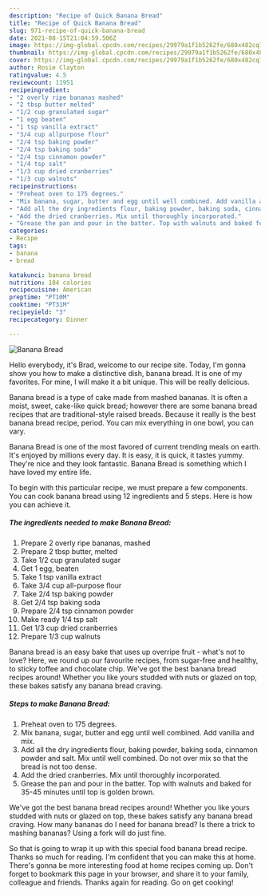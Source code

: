 ```yaml
---
description: "Recipe of Quick Banana Bread"
title: "Recipe of Quick Banana Bread"
slug: 971-recipe-of-quick-banana-bread
date: 2021-08-15T21:04:59.506Z
image: https://img-global.cpcdn.com/recipes/29979a1f1b5262fe/680x482cq70/banana-bread-recipe-main-photo.jpg
thumbnail: https://img-global.cpcdn.com/recipes/29979a1f1b5262fe/680x482cq70/banana-bread-recipe-main-photo.jpg
cover: https://img-global.cpcdn.com/recipes/29979a1f1b5262fe/680x482cq70/banana-bread-recipe-main-photo.jpg
author: Rosie Clayton
ratingvalue: 4.5
reviewcount: 11951
recipeingredient:
- "2 overly ripe bananas mashed"
- "2 tbsp butter melted"
- "1/2 cup granulated sugar"
- "1 egg beaten"
- "1 tsp vanilla extract"
- "3/4 cup allpurpose flour"
- "2/4 tsp baking powder"
- "2/4 tsp baking soda"
- "2/4 tsp cinnamon powder"
- "1/4 tsp salt"
- "1/3 cup dried cranberries"
- "1/3 cup walnuts"
recipeinstructions:
- "Preheat oven to 175 degrees."
- "Mix banana, sugar, butter and egg until well combined. Add vanilla and mix."
- "Add all the dry ingredients flour, baking powder, baking soda, cinnamon powder and salt. Mix until well combined. Do not over mix so that the bread is not too dense."
- "Add the dried cranberries. Mix until thoroughly incorporated."
- "Grease the pan and pour in the batter. Top with walnuts and baked for 35-45 minutes until top is golden brown."
categories:
- Recipe
tags:
- banana
- bread

katakunci: banana bread 
nutrition: 184 calories
recipecuisine: American
preptime: "PT10M"
cooktime: "PT31M"
recipeyield: "3"
recipecategory: Dinner

---
```



![Banana Bread](https://img-global.cpcdn.com/recipes/29979a1f1b5262fe/680x482cq70/banana-bread-recipe-main-photo.jpg)

Hello everybody, it's Brad, welcome to our recipe site. Today, I'm gonna show you how to make a distinctive dish, banana bread. It is one of my favorites. For mine, I will make it a bit unique. This will be really delicious.

Banana bread is a type of cake made from mashed bananas. It is often a moist, sweet, cake-like quick bread; however there are some banana bread recipes that are traditional-style raised breads. Because it really is the best banana bread recipe, period. You can mix everything in one bowl, you can vary.

Banana Bread is one of the most favored of current trending meals on earth. It's enjoyed by millions every day. It is easy, it is quick, it tastes yummy. They're nice and they look fantastic. Banana Bread is something which I have loved my entire life.


To begin with this particular recipe, we must prepare a few components. You can cook banana bread using 12 ingredients and 5 steps. Here is how you can achieve it.

<!--inarticleads1-->

##### The ingredients needed to make Banana Bread:

1. Prepare 2 overly ripe bananas, mashed
1. Prepare 2 tbsp butter, melted
1. Take 1/2 cup granulated sugar
1. Get 1 egg, beaten
1. Take 1 tsp vanilla extract
1. Take 3/4 cup all-purpose flour
1. Take 2/4 tsp baking powder
1. Get 2/4 tsp baking soda
1. Prepare 2/4 tsp cinnamon powder
1. Make ready 1/4 tsp salt
1. Get 1/3 cup dried cranberries
1. Prepare 1/3 cup walnuts


Banana bread is an easy bake that uses up overripe fruit - what&#39;s not to love? Here, we round up our favourite recipes, from sugar-free and healthy, to sticky toffee and chocolate chip. We&#39;ve got the best banana bread recipes around! Whether you like yours studded with nuts or glazed on top, these bakes satisfy any banana bread craving. 

<!--inarticleads2-->

##### Steps to make Banana Bread:

1. Preheat oven to 175 degrees.
1. Mix banana, sugar, butter and egg until well combined. Add vanilla and mix.
1. Add all the dry ingredients flour, baking powder, baking soda, cinnamon powder and salt. Mix until well combined. Do not over mix so that the bread is not too dense.
1. Add the dried cranberries. Mix until thoroughly incorporated.
1. Grease the pan and pour in the batter. Top with walnuts and baked for 35-45 minutes until top is golden brown.


We&#39;ve got the best banana bread recipes around! Whether you like yours studded with nuts or glazed on top, these bakes satisfy any banana bread craving. How many bananas do I need for banana bread? Is there a trick to mashing bananas? Using a fork will do just fine. 

So that is going to wrap it up with this special food banana bread recipe. Thanks so much for reading. I'm confident that you can make this at home. There's gonna be more interesting food at home recipes coming up. Don't forget to bookmark this page in your browser, and share it to your family, colleague and friends. Thanks again for reading. Go on get cooking!
